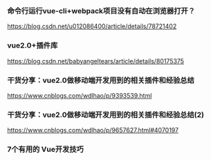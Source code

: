 ### 命令行运行vue-cli+webpack项目没有自动在浏览器打开？
https://blog.csdn.net/u012086400/article/details/78721402

### vue2.0+插件库
https://blog.csdn.net/babyangeltears/article/details/80175375

### 干货分享：vue2.0做移动端开发用到的相关插件和经验总结
https://www.cnblogs.com/wdlhao/p/9393539.html

### 干货分享：vue2.0做移动端开发用到的相关插件和经验总结(2)
https://www.cnblogs.com/wdlhao/p/9657627.html#4070197

### 7个有用的 Vue开发技巧







